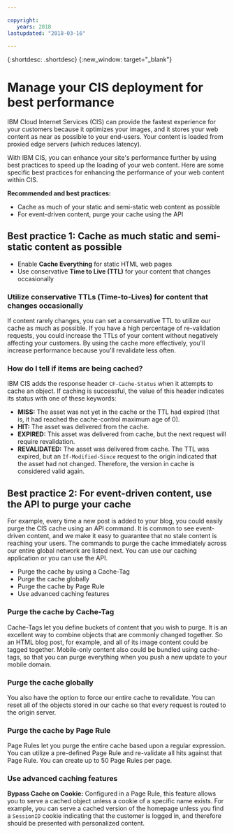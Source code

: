 ```yaml
---
  
copyright:
   years: 2018
lastupdated: "2018-03-16"
 
---
```


{:shortdesc: .shortdesc}
{:new_window: target="_blank"}


# Manage your CIS deployment for best performance

IBM Cloud Internet Services (CIS) can provide the fastest experience for your customers because it optimizes your images, and it stores your web content as near as possible to your end-users. Your content is loaded from proxied edge servers (which reduces latency).

With IBM CIS, you can enhance your site's performance further by using best practices to speed up the loading of your web content. Here are some specific best practices for enhancing the performance of your web content within CIS.

**Recommended and best practices:**

 * Cache as much of your static and semi-static web content as possible
 * For event-driven content, purge your cache using the API
 
## Best practice 1: Cache as much static and semi-static content as possible

  * Enable **Cache Everything** for static HTML web pages
  * Use conservative **Time to Live (TTL)** for your content that changes occasionally

### Utilize conservative TTLs (Time-to-Lives) for content that changes occasionally
If content rarely changes, you can set a conservative TTL to utilize our cache as much as possible. If you have a high percentage of re-validation requests, you could increase the TTLs of your content without negatively affecting your customers. By using the cache more effectively, you'll increase performance because you'll revalidate less often.

### How do I tell if items are being cached?
IBM CIS adds the response header `CF-Cache-Status` when it attempts to cache an object. If caching is successful, the value of this header indicates its status with one of these keywords:

* **MISS:** The asset was not yet in the cache or the TTL had expired (that is, it had reached the cache-control maximum age of 0).
* **HIT:** The asset was delivered from the cache.
* **EXPIRED:** This asset was delivered from cache, but the next request will require revalidation.
* **REVALIDATED:** The asset was delivered from cache. The TTL was expired, but an `If-Modified-Since` request to the origin indicated that the asset had not changed. Therefore, the version in cache is considered valid again.

## Best practice 2: For event-driven content, use the API to purge your cache
For example, every time a new post is added to your blog, you could easily purge the CIS cache using an API command. It is common to see event-driven content, and we make it easy to guarantee that no stale content is reaching your users. The  commands to purge the cache immediately across our entire global network are listed next. You can use our caching application or you can use the API.

  * Purge the cache by using a Cache-Tag
  * Purge the cache globally
  * Purge the cache by Page Rule
  * Use advanced caching features

### Purge the cache by Cache-Tag
Cache-Tags let you define buckets of content that you wish to purge. It is an excellent way to combine objects that are commonly changed together. So an HTML blog post, for example, and all of its image content could be tagged together. Mobile-only content also could be bundled using cache-tags, so that you can purge everything when you push a new update to your mobile domain.

### Purge the cache globally
You also have the option to force our entire cache to revalidate. You can reset all of the objects stored in our cache so that every request is routed to the origin server.

### Purge the cache by Page Rule
Page Rules let you purge the entire cache based upon a regular expression. You can utilize a pre-defined Page Rule and re-validate all hits against that Page Rule. You can create up to 50 Page Rules per page.

### Use advanced caching features

**Bypass Cache on Cookie:** Configured in a Page Rule, this feature allows you to serve a cached object unless a cookie of a specific name exists. For example, you can serve a cached version of the homepage unless you find a `SessionID` cookie indicating that the customer is logged in, and therefore should be presented with personalized content.
